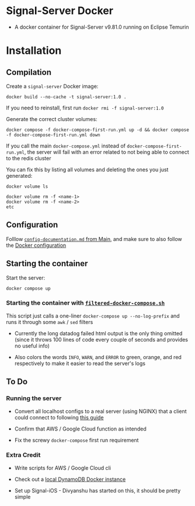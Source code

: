 # Signal-Server Docker

- A docker container for Signal-Server v9.81.0 running on Eclipse Temurin

# Installation

## Compilation

Create a `signal-server` Docker image:

```
docker build --no-cache -t signal-server:1.0 .
```

If you need to reinstall, first run `docker rmi -f signal-server:1.0`

Generate the correct cluster volumes:

```
docker compose -f docker-compose-first-run.yml up -d && docker compose -f docker-compose-first-run.yml down
```

If you call the main `docker-compose.yml` instead of `docker-compose-first-run.yml`, the server will fail with an error related to not being able to connect to the redis cluster

You can fix this by listing all volumes and deleting the ones you just generated:

```
docker volume ls

docker volume rm -f <name-1>
docker volume rm -f <name-2>
etc
```

## Configuration

Folllow [`config-documentation.md` from Main](https://github.com/JJTofflemire/Signal-Server/blob/main/docs/config-documentation.md), and make sure to also follow the [Docker configuration](https://github.com/JJTofflemire/Signal-Server/blob/main/docs/config-documentation.md#dockerized-signal-server-documentation)

## Starting the container

Start the server:

```
docker compose up
```

### Starting the container with [`filtered-docker-compose.sh`](filtered-docker-compose.sh)

This script just calls a one-liner `docker-compose up --no-log-prefix` and runs it through some `awk` / `sed` filters

- Currently the long datadog failed html output is the only thing omitted (since it throws 100 lines of code every couple of seconds and provides no useful info)

- Also colors the words `INFO`, `WARN`, and `ERROR` to green, orange, and red respectively to make it easier to read the server's logs

## To Do

### Running the server

- Convert all localhost configs to a real server (using NGINX) that a client could connect to following [this guide](https://github.com/madeindra/signal-setup-guide/tree/master/signal-server-2.92)

- Confirm that AWS / Google Cloud function as intended

- Fix the screwy `docker-compose` first run requirement

### Extra Credit

- Write scripts for AWS / Google Cloud cli

- Check out a [local DynamoDB Docker instance](https://github.com/madeindra/signal-setup-guide/blob/master/signal-server-5.xx/docker-compose.yml)

- Set up Signal-iOS - Divyanshu has started on this, it should be pretty simple